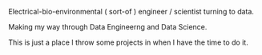 Electrical-bio-environmental ( sort-of ) engineer / scientist turning to data.

Making my way through Data Engineerng and Data Science.

This is just a place I throw some projects in when I have the time to do it. 

<!---
vlad-e/vlad-e is a ✨ special ✨ repository because its `README.md` (this file) appears on your GitHub profile.
You can click the Preview link to take a look at your changes.
--->
